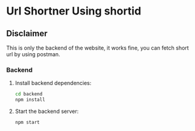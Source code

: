 # Url Shortner Using shortid
## Disclaimer
This is only the backend of the website, it works fine, you can fetch short url by using postman. 

### Backend 
1. Install backend dependencies:
    ```bash
    cd backend
    npm install
    ```
2. Start the backend server:
    ```bash
    npm start
    ```
